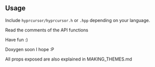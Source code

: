 ## Usage

Include `hyprcursor/hyprcursor.h` or `.hpp` depending on your language.

Read the comments of the API functions

Have fun :)

Doxygen soon I hope :P

All props exposed are also explained in MAKING_THEMES.md